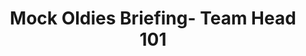 ---
title: Mock Oldies Briefing- Team Head 101
redirect_to: https://edpuzzle.com/assignments/673844adf946ec3fa8216b2d/watch
redirect_from: 
  - /TeamHead101
  - /teamhead101
---